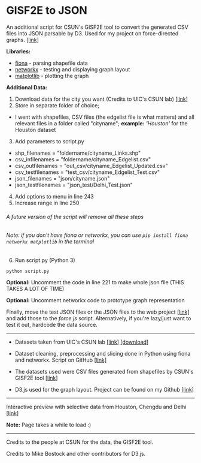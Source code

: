 # GISF2E to JSON
An additional script for CSUN's GISF2E tool to convert the generated CSV files into JSON parsable by D3. Used for my project on force-directed graphs. [[link]](https://github.com/aadithpm/force-road)

**Libraries:** 
* [fiona](https://github.com/Toblerity/Fiona) - parsing shapefile data
* [networkx](https://github.com/networkx/networkx) - testing and displaying graph layout
* [matplotlib](https://github.com/matplotlib/matplotlib) - plotting the graph

**Additional Data:**

1. Download data for the city you want (Credits to UIC's CSUN lab) [[link]](https://figshare.com/authors/Urban_Road_Networks/1263210)
2. Store in separate folder of choice;
- I went with shapefiles, CSV files (the edgelist file is what matters) and all relevant files in a folder called "cityname"; **example:** *'Houston'* for the Houston dataset
3. Add parameters to script.py
- shp_filenames = "foldername/cityname_Links.shp"
- csv_infilenames = "foldername/cityname_Edgelist.csv"
- csv_outfilenames = "out_csv/cityname_Edgelist_Updated.csv"
- csv_testfilenames = "test_csv/cityname_Edgelist_Test.csv"
- json_filenames = "json/cityname.json"
- json_testfilenames = "json_test/Delhi_Test.json"
4. Add options to menu in line 243
5. Increase range in line 250

###### A future version of the script will remove all these steps
###### Note: if you don't have fiona or networkx, you can use ```pip install fiona networkx matplotlib``` in the terminal

6. Run script.py (Python 3)
```
python script.py
```

**Optional:** Uncomment the code in line 221 to make whole json file (THIS TAKES A LOT OF TIME)

**Optional:** Uncomment networkx code to prototype graph representation

Finally, move the test JSON files or the JSON files to the web project [[link]](https://github.com/aadithpm/force-road) and add those to the *force.js* script. Alternatively, if you're lazy/just want to test it out, hardcode the data source.


***

* Datasets taken from UIC's CSUN lab [[link]](https://csun.uic.edu/datasets.html)  [[download]](https://figshare.com/articles/Urban_Road_Network_Data/2061897)

* Dataset cleaning, preprocessing and slicing done in Python using fiona and networkx. Script on GitHub [[link]](https://github.com/aadithpm/edges-to-json)

* The datasets used were CSV files generated from shapefiles by CSUN's GISF2E tool [[link]](https://github.com/csunlab/GISF2E/tree/master/Python/v1.20)

* D3.js used for the graph layout. Project can be found on my Github [[link]](https://github.com/aadithpm/force-road)

***
Interactive preview with selective data from Houston, Chengdu and Delhi [[link]](https://aadithpm.github.io/force-road/)

**Note:** Page takes a while to load :)
***

Credits to the people at CSUN for the data, the GISF2E tool.

Credits to Mike Bostock and other contributors for D3.js.
